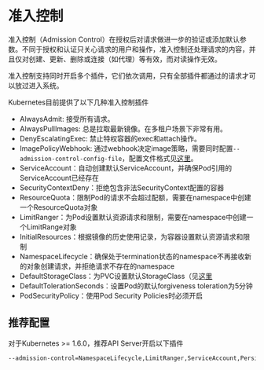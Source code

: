 # 准入控制

准入控制（Admission Control）在授权后对请求做进一步的验证或添加默认参数。不同于授权和认证只关心请求的用户和操作，准入控制还处理请求的内容，并且仅对创建、更新、删除或连接（如代理）等有效，而对读操作无效。

准入控制支持同时开启多个插件，它们依次调用，只有全部插件都通过的请求才可以放过进入系统。

Kubernetes目前提供了以下几种准入控制插件

- AlwaysAdmit: 接受所有请求。
- AlwaysPullImages: 总是拉取最新镜像。在多租户场景下非常有用。
- DenyEscalatingExec: 禁止特权容器的exec和attach操作。
- ImagePolicyWebhook: 通过webhook决定image策略，需要同时配置`--admission-control-config-file`，配置文件格式见[这里](https://kubernetes.io/docs/admin/admission-controllers/#configuration-file-format)。
- ServiceAccount：自动创建默认ServiceAccount，并确保Pod引用的ServiceAccount已经存在
- SecurityContextDeny：拒绝包含非法SecurityContext配置的容器
- ResourceQuota：限制Pod的请求不会超过配额，需要在namespace中创建一个ResourceQuota对象
- LimitRanger：为Pod设置默认资源请求和限制，需要在namespace中创建一个LimitRange对象
- InitialResources：根据镜像的历史使用记录，为容器设置默认资源请求和限制
- NamespaceLifecycle：确保处于termination状态的namespace不再接收新的对象创建请求，并拒绝请求不存在的namespace
- DefaultStorageClass：为PVC设置默认StorageClass（见[这里](../concepts/persistent-volume.md#StorageClass)
- DefaultTolerationSeconds：设置Pod的默认forgiveness toleration为5分钟
- PodSecurityPolicy：使用Pod Security Policies时必须开启

## 推荐配置

对于Kubernetes >= 1.6.0，推荐API Server开启以下插件

```sh
--admission-control=NamespaceLifecycle,LimitRanger,ServiceAccount,PersistentVolumeLabel,DefaultStorageClass,ResourceQuota,DefaultTolerationSeconds
```


